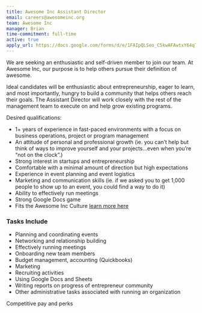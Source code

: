 ```yaml
---
title: Awesome Inc Assistant Director
email: careers@awesomeinc.org
team: Awesome Inc
manager: Brian
time-commitment: full-time
active: true
apply_url: https://docs.google.com/forms/d/e/1FAIpQLSeo_C5kwAFAwtxY64qT03egpsnVrwjGc-5UNezZ4HLwQj5SGA/viewform?usp=sf_link
---
```


We are seeking an enthusiastic and self-driven member to join our team. At Awesome Inc, our purpose is to help others pursue their definition of awesome.

Ideal candidates will be enthusiastic about entrepreneurship, eager to learn, and most importantly, hungry to build a community that helps others reach their goals. The Assistant Director will work closely with the rest of the management team to execute on and help grow existing programs.

Desired qualifications:
  * 1+ years of experience in fast-paced environments with a focus on business operations, project or program management
  * An attitude of personal and professional growth (ie. you can’t help but think of ways to improve yourself and your projects...even when you’re “not on the clock”.)
  * Strong interest in startups and entrepreneurship
  * Comfortable with a minimal amount of direction but high expectations
  * Experience in event planning and event logistics
  * Marketing and communication skills (ie. if we asked you to get 1,000 people to show up to an event, you could find a way to do it)
  * Ability to effectively run meetings
  * Strong Google Docs game
  * Fits the Awesome Inc Culture [learn more here](https://www.awesomeinc.org/culture-book-3.1.pdf)

### Tasks Include
  * Planning and coordinating events
  * Networking and relationship building
  * Effectively running meetings
  * Onboarding new team members
  * Budget management, accounting (Quickbooks)
  * Marketing
  * Recruiting activities    
  * Using Google Docs and Sheets
  * Writing reports on progress of entrepreneur community
  * Other administrative tasks associated with running an organization

Competitive pay and perks